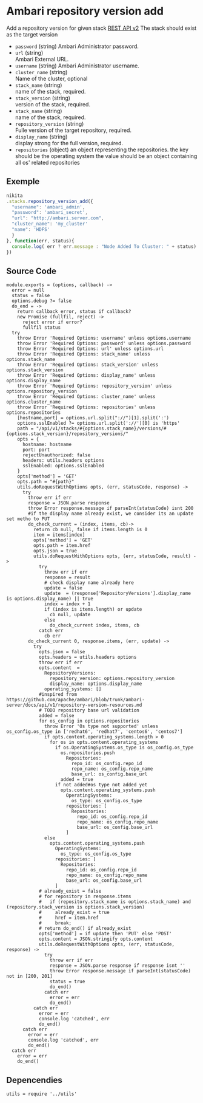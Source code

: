 

# Ambari repository version add

Add a repository version for given stack [REST API v2](https://github.com/apache/ambari/blob/trunk/ambari-server/docs/api/v1)
The stack should exist as the target version

* `password` (string)
  Ambari Administrator password.
* `url` (string)   
  Ambari External URL.
* `username` (string)
  Ambari Administrator username.
* `cluster_name` (string)   
  Name of the cluster, optional
* `stack_name` (string)   
  name of the stack, required.
* `stack_version` (string)   
  version of the stack, required.  
* `stack_name` (string)   
  name of the stack, required.
* `repository_version` (string)   
  Fulle version of the target repository, required.  
* `display_name` (string)   
  display strong for the full version, required.  
* `repositories` (object)
    an object representing the repositories.
    the key should be the operating system
    the value should be an object containing all os' related repositories

  
## Exemple

```js
nikita
.stacks.repository_version_add({
  "username": 'ambari_admin',
  "password": 'ambari_secret',
  "url": "http://ambari.server.com",
  "cluster_name": 'my_cluster'
  "name": 'HDFS'
  }
}, function(err, status){
  console.log( err ? err.message : "Node Added To Cluster: " + status)
})
```

## Source Code

    module.exports = (options, callback) ->
      error = null
      status = false
      options.debug ?= false
      do_end = ->
        return callback error, status if callback?
        new Promise (fullfil, reject) ->
          reject error if error?
          fullfil status
      try
        throw Error 'Required Options: username' unless options.username
        throw Error 'Required Options: password' unless options.password
        throw Error 'Required Options: url' unless options.url
        throw Error 'Required Options: stack_name' unless options.stack_name
        throw Error 'Required Options: stack_version' unless options.stack_version
        throw Error 'Required Options: display_name' unless options.display_name
        throw Error 'Required Options: repository_version' unless options.repository_version
        throw Error 'Required Options: cluster_name' unless options.cluster_name
        throw Error 'Required Options: repositories' unless options.repositories
        [hostname,port] = options.url.split("://")[1].split(':')
        options.sslEnabled ?= options.url.split('://')[0] is 'https'
        path = "/api/v1/stacks/#{options.stack_name}/versions/#{options.stack_version}/repository_versions/"
        opts = {
          hostname: hostname
          port: port
          rejectUnauthorized: false
          headers: utils.headers options
          sslEnabled: options.sslEnabled
        }
        opts['method'] = 'GET'
        opts.path = "#{path}"
        utils.doRequestWithOptions opts, (err, statusCode, response) ->
          try
            throw err if err
            response = JSON.parse response
            throw Error response.message if parseInt(statusCode) isnt 200
            #if the display name already exist, we consider its an update set metho to PUT
            do_check_current = (index, items, cb)->
              return cb null, false if items.length is 0
              item = items[index]
              opts['method'] = 'GET'
              opts.path = item.href
              opts.json = true
              utils.doRequestWithOptions opts, (err, statusCode, result) ->
                try
                  throw err if err
                  response = result
                  # check display name already here
                  update = false
                  update  = (response['RepositoryVersions'].display_name is options.display_name) || true
                  index = index + 1
                  if (index is items.length) or update
                    cb null, update
                  else
                    do_check_current index, items, cb
                catch err
                  cb err
            do_check_current 0, response.items, (err, update) ->
              try
                opts.json = false
                opts.headers = utils.headers options
                throw err if err
                opts.content  =
                  RepositoryVersions:
                    repository_version: options.repository_version
                    display_name: options.display_name
                  operating_systems: []
                #inspired from https://github.com/apache/ambari/blob/trunk/ambari-server/docs/api/v1/repository-version-resources.md
                # TODO repository base url validation
                added = false
                for os_config in options.repositories
                  throw Error 'Os type not supported' unless os_config.os_type in ['redhat6', 'redhat7', 'centos6', 'centos7']
                  if opts.content.operating_systems.length > 0
                    for os in opts.content.operating_systems
                      if os.OperatingSystems.os_type is os_config.os_type
                        os.repositories.push
                          Repositories:
                            repo_id: os_config.repo_id
                            repo_name: os_config.repo_name
                            base_url: os_config.base_url
                        added = true
                      if not added#os type not added yet
                        opts.content.operating_systems.push
                          OperatingSystems:
                            os_type: os_config.os_type
                          repositories: [
                            Repositories:
                              repo_id: os_config.repo_id
                              repo_name: os_config.repo_name
                              base_url: os_config.base_url
                          ]
                  else
                    opts.content.operating_systems.push
                      OperatingSystems:
                        os_type: os_config.os_type
                      repositories: [
                        Repositories:
                          repo_id: os_config.repo_id
                          repo_name: os_config.repo_name
                          base_url: os_config.base_url
                      ]
                # already_exist = false
                # for repository in response.items
                #   if (repository.stack_name is options.stack_name) and (repository.stack_version is options.stack_version)
                #     already_exist = true
                #     href = item.href
                #     break;
                # return do_end() if already_exist
                opts['method'] = if update then 'PUT' else 'POST'
                opts.content = JSON.stringify opts.content
                utils.doRequestWithOptions opts, (err, statusCode, response) ->
                  try
                    throw err if err
                    response = JSON.parse response if response isnt ''
                    throw Error response.message if parseInt(statusCode) not in [200, 201]
                    status = true
                    do_end()
                  catch err
                    error = err
                    do_end()
              catch err
                error = err
                console.log 'catched', err
                do_end()
          catch err
            error = err
            console.log 'catched', err
            do_end()
      catch err
        error = err
        do_end()

## Depencendies

    utils = require '../utils'
